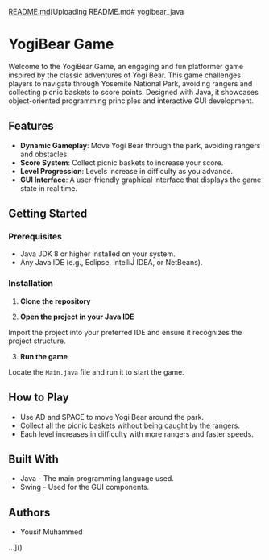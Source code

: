[README.md](https://github.com/muhammedyousif/macijatek/files/14378521/README.md)[Uploading README.md# yogibear_java

# YogiBear Game

Welcome to the YogiBear Game, an engaging and fun platformer game inspired by the classic adventures of Yogi Bear. This game challenges players to navigate through Yosemite National Park, avoiding rangers and collecting picnic baskets to score points. Designed with Java, it showcases object-oriented programming principles and interactive GUI development.

## Features

- **Dynamic Gameplay**: Move Yogi Bear through the park, avoiding rangers and obstacles.
- **Score System**: Collect picnic baskets to increase your score.
- **Level Progression**: Levels increase in difficulty as you advance.
- **GUI Interface**: A user-friendly graphical interface that displays the game state in real time.

## Getting Started

### Prerequisites

- Java JDK 8 or higher installed on your system.
- Any Java IDE (e.g., Eclipse, IntelliJ IDEA, or NetBeans).

### Installation

1. **Clone the repository**
   
3. **Open the project in your Java IDE**

Import the project into your preferred IDE and ensure it recognizes the project structure.

3. **Run the game**

Locate the `Main.java` file and run it to start the game.

## How to Play

- Use AD and SPACE to move Yogi Bear around the park.
- Collect all the picnic baskets without being caught by the rangers.
- Each level increases in difficulty with more rangers and faster speeds.

## Built With

- Java - The main programming language used.
- Swing - Used for the GUI components.

## Authors

- Yousif Muhammed

…]()
